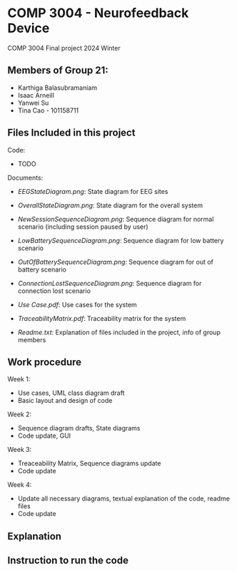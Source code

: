 # COMP 3004 - Neurofeedback Device
COMP 3004 Final project 2024 Winter


## Members of Group 21:
- Karthiga Balasubramaniam
- Isaac Arneill
- Yanwei Su
- Tina Cao - 101158711

## Files Included in this project
Code:
- TODO



Documents:
- *EEGStateDiagram.png*: State diagram for EEG sites
- *OverallStateDiagram.png*: State diagram for the overall system

- *NewSessionSequenceDiagram.png*: Sequence diagram for normal scenario (including session paused by user)
- *LowBatterySequenceDiagram.png*: Sequence diagram for low battery scenario
- *OutOfBatterySequenceDiagram.png*: Sequence diagram for out of battery scenario
- *ConnectionLostSequenceDiagram.png*: Sequence diagram for connection lost scenario

- *Use Case.pdf*: Use cases for the system

- *TraceabilityMatrix.pdf*: Traceability matrix for the system

- *Readme.txt*: Explanation of files included in the project, info of group members

## Work procedure
Week 1:
- Use cases, UML class diagram draft
- Basic layout and design of code
  
Week 2:
- Sequence diagram drafts, State diagrams
- Code update, GUI

Week 3:
- Treaceability Matrix, Sequence diagrams update
- Code update

Week 4:
- Update all necessary diagrams, textual explanation of the code, readme files
- Code update

## Explanation

## Instruction to run the code

